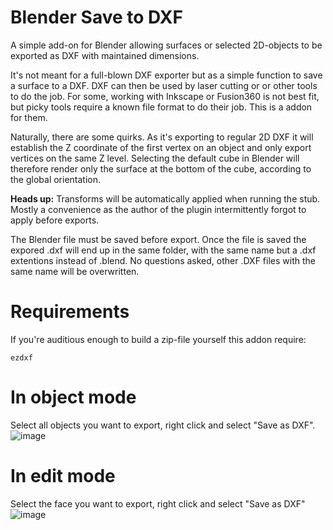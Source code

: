 # Blender Save to DXF
A simple add-on for Blender allowing surfaces or selected 2D-objects to be exported as DXF with maintained dimensions. 

It's not meant for a full-blown DXF exporter but as a simple function to save a surface to a DXF. DXF can then be used by laser cutting or or other tools to do the job. For some, working with Inkscape or Fusion360 is not best fit, but picky tools require a known file format to do their job. This is a addon for them.

Naturally, there are some quirks. As it's exporting to regular 2D DXF it will establish the Z coordinate of the first vertex on an object and only export vertices on the same Z level. Selecting the default cube in Blender will therefore render only the surface at the bottom of the cube, according to the global orientation. 

**Heads up:** Transforms will be automatically applied when running the stub. Mostly a convenience as the author of the plugin intermittently forgot to apply before exports. 

The Blender file must be saved before export. Once the file is saved the expored .dxf will end up in the same folder, with the same name but a .dxf extentions instead of .blend. No questions asked, other .DXF files with the same name will be overwritten.

# Requirements
If you're auditious enough to build a zip-file yourself this addon require:

``` ezdxf ```

# In object mode
Select all objects you want to export, right click and select "Save as DXF". 
![image](docs/selected_objects.png)

# In edit mode
Select the face you want to export, right click and select "Save as DXF"
![image](docs/edit_menu.png)

